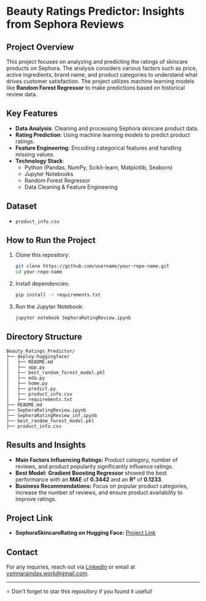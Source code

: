 # Beauty Ratings Predictor: Insights from Sephora Reviews

## **Project Overview**
This project focuses on analyzing and predicting the ratings of skincare products on Sephora. The analysis considers various factors such as price, active ingredients, brand name, and product categories to understand what drives customer satisfaction. The project utilizes machine learning models like **Random Forest Regressor** to make predictions based on historical review data.

## **Key Features**
- **Data Analysis**: Cleaning and processing Sephora skincare product data.
- **Rating Prediction**: Using machine learning models to predict product ratings.
- **Feature Engineering**: Encoding categorical features and handling missing values.
- **Technology Stack**:
  - Python (Pandas, NumPy, Scikit-learn, Matplotlib, Seaborn)
  - Jupyter Notebooks
  - Random Forest Regressor
  - Data Cleaning & Feature Engineering

## **Dataset**
- `product_info.csv`

## **How to Run the Project**
1. Clone this repository:
   ```bash
   git clone https://github.com/username/your-repo-name.git
   cd your-repo-name
   ```
2. Install dependencies:
   ```bash
   pip install -r requirements.txt
   ```
3. Run the Jupyter Notebook:
   ```bash
   jupyter notebook SephoraRatingReview.ipynb
   ```

## **Directory Structure**
```
Beauty_Ratings_Predictor/
├── deploy-huggingface/
│   ├── README.md
│   ├── app.py
│   ├── best_random_forest_model.pkl
│   ├── eda.py
│   ├── home.py
│   ├── predict.py
│   ├── product_info.csv
│   ├── requirements.txt
├── README.md
├── SephoraRatingReview.ipynb
├── SephoraRatingReview_inf.ipynb
├── best_random_forest_model.pkl
├── product_info.csv
```

## **Results and Insights**
- **Main Factors Influencing Ratings:** Product category, number of reviews, and product popularity significantly influence ratings.
- **Best Model:** **Gradient Boosting Regressor** showed the best performance with an **MAE** of **0.3442** and an **R²** of **0.1233**.
- **Business Recommendations:** Focus on popular product categories, increase the number of reviews, and ensure product availability to improve ratings.

## **Project Link**
- **SephoraSkincareRating on Hugging Face:** [Project Link](https://huggingface.co/spaces/yasminenaraindas/SephoraSkincareRating)

## **Contact**
For any inquiries, reach out via [LinkedIn](https://www.linkedin.com/in/yasminenaraindas-setiadi/) or email at ysmnaraindas.work@gmail.com.

---
⭐ Don't forget to star this repository if you found it useful!

